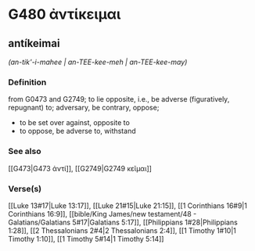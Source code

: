# G480 ἀντίκειμαι

## antíkeimai

_(an-tik'-i-mahee | an-TEE-kee-meh | an-TEE-kee-may)_

### Definition

from G0473 and G2749; to lie opposite, i.e., be adverse (figuratively, repugnant) to; adversary, be contrary, oppose; 

- to be set over against, opposite to
- to oppose, be adverse to, withstand

### See also

[[G473|G473 ἀντί]], [[G2749|G2749 κεῖμαι]]

### Verse(s)

[[Luke 13#17|Luke 13:17]], [[Luke 21#15|Luke 21:15]], [[1 Corinthians 16#9|1 Corinthians 16:9]], [[bible/King James/new testament/48 - Galatians/Galatians 5#17|Galatians 5:17]], [[Philippians 1#28|Philippians 1:28]], [[2 Thessalonians 2#4|2 Thessalonians 2:4]], [[1 Timothy 1#10|1 Timothy 1:10]], [[1 Timothy 5#14|1 Timothy 5:14]]